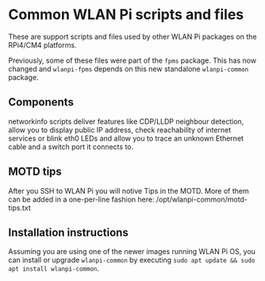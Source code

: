 # Common WLAN Pi scripts and files

These are support scripts and files used by other WLAN Pi packages on the RPi4/CM4 platforms.

Previously, some of these files were part of the `fpms` package. This has now changed and `wlanpi-fpms` depends on this new standalone `wlanpi-common` package.

## Components

networkinfo scripts deliver features like CDP/LLDP neighbour detection, allow you to display public IP address, check reachability of internet services or blink eth0 LEDs and allow you to trace an unknown Ethernet cable and a switch port it connects to. 

## MOTD tips
After you SSH to WLAN Pi you will notive Tips in the MOTD. More of them can be added in a one-per-line fashion here: /opt/wlanpi-common/motd-tips.txt

## Installation instructions

Assuming you are using one of the newer images running WLAN Pi OS, you can install or upgrade `wlanpi-common` by executing `sudo apt update && sudo apt install wlanpi-common`.
